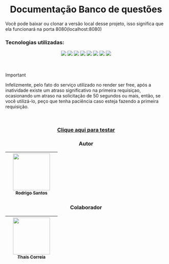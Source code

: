<h1 align= "center">Documentação Banco de questões</h1>
Você pode baixar ou clonar a versão local desse projeto, isso significa que ela funcionará na porta 8080(localhost:8080)
<h3 align="left">Tecnologias utilizadas:</h3>
<div align="center"> 
<img src="https://img.shields.io/badge/Java-000000?style=for-the-badge&logo=openjdk&logoColor=white">
<img src="https://img.shields.io/badge/javascript-000000.svg?style=for-the-badge&logo=javascript&logoColor=white">
<img src="https://img.shields.io/badge/css3-000000.svg?style=for-the-badge&logo=css3&logoColor=white">
<img src="https://img.shields.io/badge/HTML-000000?style=for-the-badge&logo=html5&logoColor=white">
<img src="https://img.shields.io/badge/Vercel-000000?style=for-the-badge&logo=vercel&logoColor=white">
<img src="https://img.shields.io/badge/PostgreSQL-000000?style=for-the-badge&logo=postgresql&logoColor=white">  
<img src="https://img.shields.io/badge/IntelliJ_IDEA-000000.svg?style=for-the-badge&logo=intellij-idea&logoColor=white">
<img src="https://img.shields.io/badge/Visual_Studio-000000?style=for-the-badge&logo=visual%20studio&logoColor=white">
</div> <br><br>

  > [!IMPORTANT]
> Infelizmente, pelo fato do serviço utilizado no render ser free, após a inatividade existe um atraso significativo na primeira requisiçao, ocasionando um atraso na solicitação de 50 segundos ou mais, então, se você utilizá-lo, peço que tenha paciência caso esteja fazendo a primeira requisição.


<br>
<p>
<div align="center"> 
<h3><a href="https://bancode-questao-front.vercel.app/">Clique aqui para testar</a></h3>
</div>
</p>  

<div align="center">

<h3>Autor</h3>

|  |  [<img loading="lazy" src="https://avatars.githubusercontent.com/u/86569104?v=4" width=115><br><sub>Rodrigo Santos</sub>](https://github.com/RebornBR) |   |
| :---: | :---: | :---: |

<h3>Colaborador</h3>

|  |  [<img loading="lazy" src="https://avatars.githubusercontent.com/u/90629181?v=4" width=115><br><sub>Thaís Correia</sub>](https://github.com/ThataCorreia) |   |
| :---: | :---: | :---: |
</div>
